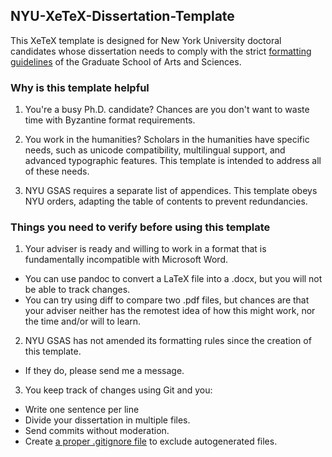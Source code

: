 ## NYU-XeTeX-Dissertation-Template

This XeTeX template is designed for New York University doctoral candidates whose dissertation needs to comply with the strict [formatting guidelines](http://gsas.nyu.edu/content/dam/nyu-as/gsas/documents/dissertationsubmissionrelated/Doctoral%20Dissertation%20Formatting%20Requirements%2010-09-15.pdf "formatting guidelines") of the Graduate School of Arts and Sciences. 

### Why is this template helpful

1. You're a busy Ph.D. candidate? Chances are you don't want to waste time with Byzantine format requirements.

2. You work in the humanities? Scholars in the humanities have specific needs, such as unicode compatibility, multilingual support, and advanced typographic features. This template is intended to address all of these needs.

3. NYU GSAS requires a separate list of appendices. This template obeys NYU orders, adapting the table of contents to prevent redundancies.    

### Things you need to verify before using this template

1. Your adviser is ready and willing to work in a format that is fundamentally incompatible with Microsoft Word.
  * You can use pandoc to convert a LaTeX file into a .docx, but you will not be able to track changes.
  * You can try using diff to compare two .pdf files, but chances are that your adviser neither has the remotest idea of how this might work, nor the time and/or will to learn.

2. NYU GSAS has not amended its formatting rules since the creation of this template.
  * If they do, please send me a message.

3. You keep track of changes using Git and you:
  * Write one sentence per line
  * Divide your dissertation in multiple files.
  * Send commits without moderation.
  * Create [a proper .gitignore file](https://gist.github.com/kogakure/149016 "a proper .gitignore file") to exclude autogenerated files.
